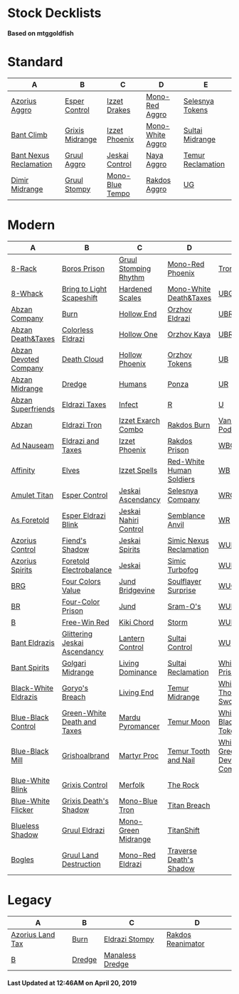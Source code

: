 # Stock Decklists
#### Based on mtggoldfish


# Standard

|                                       A                                        |                                B                                 |                                C                                 |                                 D                                  |                                  E                                   |
|--------------------------------------------------------------------------------|------------------------------------------------------------------|------------------------------------------------------------------|--------------------------------------------------------------------|----------------------------------------------------------------------|
|[Azorius Aggro](./mtggoldfish/Standard/decks/Azorius_Aggro.md)                  |[Esper Control](./mtggoldfish/Standard/decks/Esper_Control.md)    |[Izzet Drakes](./mtggoldfish/Standard/decks/Izzet_Drakes.md)      |[Mono-Red Aggro](./mtggoldfish/Standard/decks/Mono-Red_Aggro.md)    |[Selesnya Tokens](./mtggoldfish/Standard/decks/Selesnya_Tokens.md)    |
|[Bant Climb](./mtggoldfish/Standard/decks/Bant_Climb.md)                        |[Grixis Midrange](./mtggoldfish/Standard/decks/Grixis_Midrange.md)|[Izzet Phoenix](./mtggoldfish/Standard/decks/Izzet_Phoenix.md)    |[Mono-White Aggro](./mtggoldfish/Standard/decks/Mono-White_Aggro.md)|[Sultai Midrange](./mtggoldfish/Standard/decks/Sultai_Midrange.md)    |
|[Bant Nexus Reclamation](./mtggoldfish/Standard/decks/Bant_Nexus_Reclamation.md)|[Gruul Aggro](./mtggoldfish/Standard/decks/Gruul_Aggro.md)        |[Jeskai Control](./mtggoldfish/Standard/decks/Jeskai_Control.md)  |[Naya Aggro](./mtggoldfish/Standard/decks/Naya_Aggro.md)            |[Temur Reclamation](./mtggoldfish/Standard/decks/Temur_Reclamation.md)|
|[Dimir Midrange](./mtggoldfish/Standard/decks/Dimir_Midrange.md)                |[Gruul Stompy](./mtggoldfish/Standard/decks/Gruul_Stompy.md)      |[Mono-Blue Tempo](./mtggoldfish/Standard/decks/Mono-Blue_Tempo.md)|[Rakdos Aggro](./mtggoldfish/Standard/decks/Rakdos_Aggro.md)        |[UG](./mtggoldfish/Standard/decks/UG.md)                              |


# Modern

|                                     A                                      |                                            B                                             |                                     C                                      |                                          D                                           |                                           E                                            |
|----------------------------------------------------------------------------|------------------------------------------------------------------------------------------|----------------------------------------------------------------------------|--------------------------------------------------------------------------------------|----------------------------------------------------------------------------------------|
|[8-Rack](./mtggoldfish/Modern/decks/8-Rack.md)                              |[Boros Prison](./mtggoldfish/Modern/decks/Boros_Prison.md)                                |[Gruul Stomping Rhythm](./mtggoldfish/Modern/decks/Gruul_Stomping_Rhythm.md)|[Mono-Red Phoenix](./mtggoldfish/Modern/decks/Mono-Red_Phoenix.md)                    |[Tron](./mtggoldfish/Modern/decks/Tron.md)                                              |
|[8-Whack](./mtggoldfish/Modern/decks/8-Whack.md)                            |[Bring to Light Scapeshift](./mtggoldfish/Modern/decks/Bring_to_Light_Scapeshift.md)      |[Hardened Scales](./mtggoldfish/Modern/decks/Hardened_Scales.md)            |[Mono-White Death&amp;Taxes](./mtggoldfish/Modern/decks/Mono-White_Death&amp;Taxes.md)|[UBG](./mtggoldfish/Modern/decks/UBG.md)                                                |
|[Abzan Company](./mtggoldfish/Modern/decks/Abzan_Company.md)                |[Burn](./mtggoldfish/Modern/decks/Burn.md)                                                |[Hollow End](./mtggoldfish/Modern/decks/Hollow_End.md)                      |[Orzhov Eldrazi](./mtggoldfish/Modern/decks/Orzhov_Eldrazi.md)                        |[UBRG](./mtggoldfish/Modern/decks/UBRG.md)                                              |
|[Abzan Death&amp;Taxes](./mtggoldfish/Modern/decks/Abzan_Death&amp;Taxes.md)|[Colorless Eldrazi](./mtggoldfish/Modern/decks/Colorless_Eldrazi.md)                      |[Hollow One](./mtggoldfish/Modern/decks/Hollow_One.md)                      |[Orzhov Kaya](./mtggoldfish/Modern/decks/Orzhov_Kaya.md)                              |[UBR](./mtggoldfish/Modern/decks/UBR.md)                                                |
|[Abzan Devoted Company](./mtggoldfish/Modern/decks/Abzan_Devoted_Company.md)|[Death Cloud](./mtggoldfish/Modern/decks/Death_Cloud.md)                                  |[Hollow Phoenix](./mtggoldfish/Modern/decks/Hollow_Phoenix.md)              |[Orzhov Tokens](./mtggoldfish/Modern/decks/Orzhov_Tokens.md)                          |[UB](./mtggoldfish/Modern/decks/UB.md)                                                  |
|[Abzan Midrange](./mtggoldfish/Modern/decks/Abzan_Midrange.md)              |[Dredge](./mtggoldfish/Modern/decks/Dredge.md)                                            |[Humans](./mtggoldfish/Modern/decks/Humans.md)                              |[Ponza](./mtggoldfish/Modern/decks/Ponza.md)                                          |[UR](./mtggoldfish/Modern/decks/UR.md)                                                  |
|[Abzan Superfriends](./mtggoldfish/Modern/decks/Abzan_Superfriends.md)      |[Eldrazi Taxes](./mtggoldfish/Modern/decks/Eldrazi_Taxes.md)                              |[Infect](./mtggoldfish/Modern/decks/Infect.md)                              |[R](./mtggoldfish/Modern/decks/R.md)                                                  |[U](./mtggoldfish/Modern/decks/U.md)                                                    |
|[Abzan](./mtggoldfish/Modern/decks/Abzan.md)                                |[Eldrazi Tron](./mtggoldfish/Modern/decks/Eldrazi_Tron.md)                                |[Izzet Exarch Combo](./mtggoldfish/Modern/decks/Izzet_Exarch_Combo.md)      |[Rakdos Burn](./mtggoldfish/Modern/decks/Rakdos_Burn.md)                              |[Vannifar Pod](./mtggoldfish/Modern/decks/Vannifar_Pod.md)                              |
|[Ad Nauseam](./mtggoldfish/Modern/decks/Ad_Nauseam.md)                      |[Eldrazi and Taxes](./mtggoldfish/Modern/decks/Eldrazi_and_Taxes.md)                      |[Izzet Phoenix](./mtggoldfish/Modern/decks/Izzet_Phoenix.md)                |[Rakdos Prison](./mtggoldfish/Modern/decks/Rakdos_Prison.md)                          |[WBG](./mtggoldfish/Modern/decks/WBG.md)                                                |
|[Affinity](./mtggoldfish/Modern/decks/Affinity.md)                          |[Elves](./mtggoldfish/Modern/decks/Elves.md)                                              |[Izzet Spells](./mtggoldfish/Modern/decks/Izzet_Spells.md)                  |[Red-White Human Soldiers](./mtggoldfish/Modern/decks/Red-White_Human_Soldiers.md)    |[WB](./mtggoldfish/Modern/decks/WB.md)                                                  |
|[Amulet Titan](./mtggoldfish/Modern/decks/Amulet_Titan.md)                  |[Esper Control](./mtggoldfish/Modern/decks/Esper_Control.md)                              |[Jeskai Ascendancy](./mtggoldfish/Modern/decks/Jeskai_Ascendancy.md)        |[Selesnya Company](./mtggoldfish/Modern/decks/Selesnya_Company.md)                    |[WRG](./mtggoldfish/Modern/decks/WRG.md)                                                |
|[As Foretold](./mtggoldfish/Modern/decks/As_Foretold.md)                    |[Esper Eldrazi Blink](./mtggoldfish/Modern/decks/Esper_Eldrazi_Blink.md)                  |[Jeskai Nahiri Control](./mtggoldfish/Modern/decks/Jeskai_Nahiri_Control.md)|[Semblance Anvil](./mtggoldfish/Modern/decks/Semblance_Anvil.md)                      |[WR](./mtggoldfish/Modern/decks/WR.md)                                                  |
|[Azorius Control](./mtggoldfish/Modern/decks/Azorius_Control.md)            |[Fiend's Shadow](./mtggoldfish/Modern/decks/Fiend's_Shadow.md)                            |[Jeskai Spirits](./mtggoldfish/Modern/decks/Jeskai_Spirits.md)              |[Simic Nexus Reclamation](./mtggoldfish/Modern/decks/Simic_Nexus_Reclamation.md)      |[WUBG](./mtggoldfish/Modern/decks/WUBG.md)                                              |
|[Azorius Spirits](./mtggoldfish/Modern/decks/Azorius_Spirits.md)            |[Foretold Electrobalance](./mtggoldfish/Modern/decks/Foretold_Electrobalance.md)          |[Jeskai](./mtggoldfish/Modern/decks/Jeskai.md)                              |[Simic Turbofog](./mtggoldfish/Modern/decks/Simic_Turbofog.md)                        |[WUBRG](./mtggoldfish/Modern/decks/WUBRG.md)                                            |
|[BRG](./mtggoldfish/Modern/decks/BRG.md)                                    |[Four Colors Value](./mtggoldfish/Modern/decks/Four_Colors_Value.md)                      |[Jund Bridgevine](./mtggoldfish/Modern/decks/Jund_Bridgevine.md)            |[Soulflayer Surprise](./mtggoldfish/Modern/decks/Soulflayer_Surprise.md)              |[WUG](./mtggoldfish/Modern/decks/WUG.md)                                                |
|[BR](./mtggoldfish/Modern/decks/BR.md)                                      |[Four-Color Prison](./mtggoldfish/Modern/decks/Four-Color_Prison.md)                      |[Jund](./mtggoldfish/Modern/decks/Jund.md)                                  |[Sram-O's](./mtggoldfish/Modern/decks/Sram-O's.md)                                    |[WURG](./mtggoldfish/Modern/decks/WURG.md)                                              |
|[B](./mtggoldfish/Modern/decks/B.md)                                        |[Free-Win Red](./mtggoldfish/Modern/decks/Free-Win_Red.md)                                |[Kiki Chord](./mtggoldfish/Modern/decks/Kiki_Chord.md)                      |[Storm](./mtggoldfish/Modern/decks/Storm.md)                                          |[WUR](./mtggoldfish/Modern/decks/WUR.md)                                                |
|[Bant Eldrazis](./mtggoldfish/Modern/decks/Bant_Eldrazis.md)                |[Glittering Jeskai Ascendancy](./mtggoldfish/Modern/decks/Glittering_Jeskai_Ascendancy.md)|[Lantern Control](./mtggoldfish/Modern/decks/Lantern_Control.md)            |[Sultai Control](./mtggoldfish/Modern/decks/Sultai_Control.md)                        |[WU](./mtggoldfish/Modern/decks/WU.md)                                                  |
|[Bant Spirits](./mtggoldfish/Modern/decks/Bant_Spirits.md)                  |[Golgari Midrange](./mtggoldfish/Modern/decks/Golgari_Midrange.md)                        |[Living Dominance](./mtggoldfish/Modern/decks/Living_Dominance.md)          |[Sultai Reclamation](./mtggoldfish/Modern/decks/Sultai_Reclamation.md)                |[Whir Prison](./mtggoldfish/Modern/decks/Whir_Prison.md)                                |
|[Black-White Eldrazis](./mtggoldfish/Modern/decks/Black-White_Eldrazis.md)  |[Goryo's Breach](./mtggoldfish/Modern/decks/Goryo's_Breach.md)                            |[Living End](./mtggoldfish/Modern/decks/Living_End.md)                      |[Temur Midrange](./mtggoldfish/Modern/decks/Temur_Midrange.md)                        |[Whir Thopter Sword](./mtggoldfish/Modern/decks/Whir_Thopter_Sword.md)                  |
|[Blue-Black Control](./mtggoldfish/Modern/decks/Blue-Black_Control.md)      |[Green-White Death and Taxes](./mtggoldfish/Modern/decks/Green-White_Death_and_Taxes.md)  |[Mardu Pyromancer](./mtggoldfish/Modern/decks/Mardu_Pyromancer.md)          |[Temur Moon](./mtggoldfish/Modern/decks/Temur_Moon.md)                                |[White-Black Tokens](./mtggoldfish/Modern/decks/White-Black_Tokens.md)                  |
|[Blue-Black Mill](./mtggoldfish/Modern/decks/Blue-Black_Mill.md)            |[Grishoalbrand](./mtggoldfish/Modern/decks/Grishoalbrand.md)                              |[Martyr Proc](./mtggoldfish/Modern/decks/Martyr_Proc.md)                    |[Temur Tooth and Nail](./mtggoldfish/Modern/decks/Temur_Tooth_and_Nail.md)            |[White-Green Devoted Company](./mtggoldfish/Modern/decks/White-Green_Devoted_Company.md)|
|[Blue-White Blink](./mtggoldfish/Modern/decks/Blue-White_Blink.md)          |[Grixis Control](./mtggoldfish/Modern/decks/Grixis_Control.md)                            |[Merfolk](./mtggoldfish/Modern/decks/Merfolk.md)                            |[The Rock](./mtggoldfish/Modern/decks/The_Rock.md)                                    |                                                                                        |
|[Blue-White Flicker](./mtggoldfish/Modern/decks/Blue-White_Flicker.md)      |[Grixis Death's Shadow](./mtggoldfish/Modern/decks/Grixis_Death's_Shadow.md)              |[Mono-Blue Tron](./mtggoldfish/Modern/decks/Mono-Blue_Tron.md)              |[Titan Breach](./mtggoldfish/Modern/decks/Titan_Breach.md)                            |                                                                                        |
|[Blueless Shadow](./mtggoldfish/Modern/decks/Blueless_Shadow.md)            |[Gruul Eldrazi](./mtggoldfish/Modern/decks/Gruul_Eldrazi.md)                              |[Mono-Green Midrange](./mtggoldfish/Modern/decks/Mono-Green_Midrange.md)    |[TitanShift](./mtggoldfish/Modern/decks/TitanShift.md)                                |                                                                                        |
|[Bogles](./mtggoldfish/Modern/decks/Bogles.md)                              |[Gruul Land Destruction](./mtggoldfish/Modern/decks/Gruul_Land_Destruction.md)            |[Mono-Red Eldrazi](./mtggoldfish/Modern/decks/Mono-Red_Eldrazi.md)          |[Traverse Death's Shadow](./mtggoldfish/Modern/decks/Traverse_Death's_Shadow.md)      |                                                                                        |


# Legacy

|                                A                                 |                      B                       |                               C                                |                                 D                                  |
|------------------------------------------------------------------|----------------------------------------------|----------------------------------------------------------------|--------------------------------------------------------------------|
|[Azorius Land Tax](./mtggoldfish/Legacy/decks/Azorius_Land_Tax.md)|[Burn](./mtggoldfish/Legacy/decks/Burn.md)    |[Eldrazi Stompy](./mtggoldfish/Legacy/decks/Eldrazi_Stompy.md)  |[Rakdos Reanimator](./mtggoldfish/Legacy/decks/Rakdos_Reanimator.md)|
|[B](./mtggoldfish/Legacy/decks/B.md)                              |[Dredge](./mtggoldfish/Legacy/decks/Dredge.md)|[Manaless Dredge](./mtggoldfish/Legacy/decks/Manaless_Dredge.md)|                                                                    |



#### Last Updated at 12:46AM on April 20, 2019
